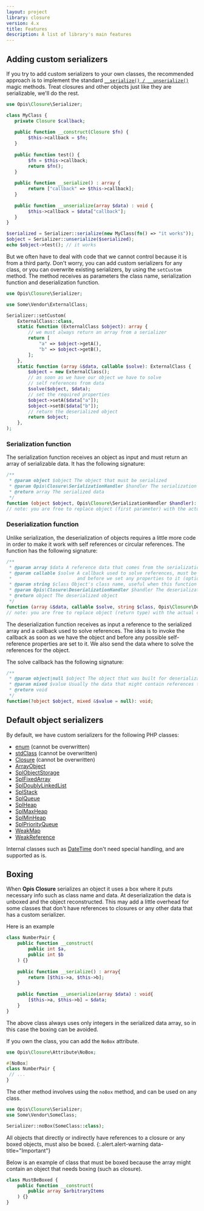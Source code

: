 ```yaml
---
layout: project
library: closure
version: 4.x
title: Features
description: A list of library's main features
---
```


## Adding custom serializers

If you try to add custom serializers to your own classes, the recommended approach is to implement the standard
[`__serialize() / __unserialize()`](https://www.php.net/manual/en/language.oop5.magic.php#object.serialize) 
magic methods. Treat closures and other objects just like they are serializable, we'll do the rest.

```php
use Opis\Closure\Serializer;

class MyClass {
   private Closure $callback;
   
   public function __construct(Closure $fn) {
        $this->callback = $fn;
   }
   
   public function test() {
        $fn = $this->callback;
        return $fn(); 
   }
   
   public function __serialize() : array {
        return ["callback" => $this->callback];
   }
   
   public function __unserialize(array $data) : void {
        $this->callback = $data["callback"];
   }
}

$serialized = Serializer::serialize(new MyClass(fn() => "it works"));
$object = Serializer::unserialize($serialized);
echo $object->test(); // it works
```

But we often have to deal with code that we cannot control because it is from a third party.
Don't worry, you can add custom serializers for any class, or you can overwrite existing serializers,
by using the `setCustom` method. The method receives as parameters the class name, serialization function 
and deserialization function.

```php
use Opis\Closure\Serializer;

use Some\Vendor\ExternalClass;

Serializer::setCustom(
    ExternalClass::class,
    static function (ExternalClass $object): array {
        // we must always return an array from a serializer
        return [
            "a" => $object->getA(),
            "b" => $object->getB(),
        ];
    },
    static function (array &$data, callable $solve): ExternalClass {
        $object = new ExternalClass();
        // as soon as we have our object we have to solve
        // self references from data
        $solve($object, $data);
        // set the required properties
        $object->setA($data["a"]);
        $object->setB($data["b"]);
        // return the deserialized object
        return $object;
    },
);
```

### Serialization function

The serialization function receives an object as input and must return an array of serializable data. 
It has the following signature:

```php
/**
 * @param object $object The object that must be serialized
 * @param Opis\Closure\SerializationHandler $handler The serialization handler (optional, advanced)
 * @return array The serialized data
 */
function (object $object, Opis\Closure\SerializationHandler $handler): array;
// note: you are free to replace object (first parameter) with the actual class name for type hinting
```

### Deserialization function

Unlike serialization, the deserialization of objects requires a little more code in order to make it work
with self references or circular references.
The function has the following signature:

```php
/**
 * @param array $data A reference data that comes from the serialization function
 * @param callable $solve A callback used to solve references, must be invoked right after we have the object 
 *                        and before we set any properties to it (optional, but recommended)
 * @param string $class Object's class name, useful when this function is generic (optional)
 * @param Opis\Closure\DeserializationHandler $handler The deserialization handler (optional, advanced)
 * @return object The deserialized object
 */
function (array &$data, callable $solve, string $class, Opis\Closure\DeserializationHandler $handler): object;
// note: you are free to replace object (return type) with the actual class name for type hinting
```

The deserialization function receives as input a reference to the serialized array and a callback used to 
solve references. The idea is to invoke the callback as soon as we have the object and before any possible self-reference 
properties are set to it. We also send the data where to solve the references for the object.

The solve callback has the following signature:

```php
/**
 * @param object|null $object The object that was built for deserialization.
 * @param mixed $value Usually the data that might contain references to the object (optional) 
 * @return void
 */
function(?object $object, mixed &$value = null): void;
```

## Default object serializers

By default, we have custom serializers for the following PHP classes: 
- [enum](https://www.php.net/manual/en/language.types.enumerations.php) (cannot be overwritten)
- [stdClass](https://www.php.net/manual/en/class.stdclass.php) (cannot be overwritten)
- [Closure](https://www.php.net/manual/en/class.closure.php) (cannot be overwritten)
- [ArrayObject](https://www.php.net/manual/en/class.arrayobject.php)
- [SplObjectStorage](https://www.php.net/manual/en/class.splobjectstorage.php)  
- [SplFixedArray](https://www.php.net/manual/en/class.splfixedarray.php)
- [SplDoublyLinkedList](https://www.php.net/manual/en/class.spldoublyinkedlist.php)   
- [SplStack](https://www.php.net/manual/en/class.splstack.php)   
- [SplQueue](https://www.php.net/manual/en/class.splqueue.php)
- [SplHeap](https://www.php.net/manual/en/class.splheap.php)  
- [SplMaxHeap](https://www.php.net/manual/en/class.splmaxheap.php)  
- [SplMinHeap](https://www.php.net/manual/en/class.splminheap.php)  
- [SplPriorityQueue](https://www.php.net/manual/en/class.splpriorityqueue.php)  
- [WeakMap](https://www.php.net/manual/en/class.weakmap.php) 
- [WeakReference](https://www.php.net/manual/en/class.weakreference.php)

Internal classes such as [DateTime](https://www.php.net/manual/en/class.datetime.php) don't need special handling, 
and are supported as is. 

## Boxing

When **Opis Closure** serializes an object it uses a box where it puts necessary info such as class name and data.
At deserialization the data is unboxed and the object reconstructed. This may add a little overhead for some classes
that don't have references to closures or any other data that has a custom serializer.

Here is an example

```php
class NumberPair {
    public function __construct(
        public int $a, 
        public int $b
    ) {}
    
    public function __serialize() : array{
        return [$this->a, $this->b];
    }
    
    public function __unserialize(array $data) : void{
        [$this->a, $this->b] = $data;
    }
}
```

The above class always uses only integers in the serialized data array, so in this case the boxing can be avoided.

If you own the class, you can add the `NoBox` attribute.

```php
use Opis\Closure\Attribute\NoBox;

#[NoBox]
class NumberPair {
 // ...
}
```

The other method involves using the `noBox` method, and can be used on any class.

```php
use Opis\Closure\Serializer;
use Some\Vendor\SomeClass;

Serializer::noBox(SomeClass::class);
```

All objects that directly or indirectly have references to a closure or any boxed objects,
must also be boxed.
{:.alert.alert-warning data-title="Important"}

Below is an example of class that must be boxed because the array might contain an object that 
needs boxing (such as closure).

```php
class MustBeBoxed {
    public function __construct(
        public array $arbitraryItems
    ) {}
}
```
